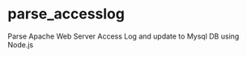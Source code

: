 parse_accesslog
===============

Parse Apache Web Server Access Log and update to Mysql DB using Node.js
